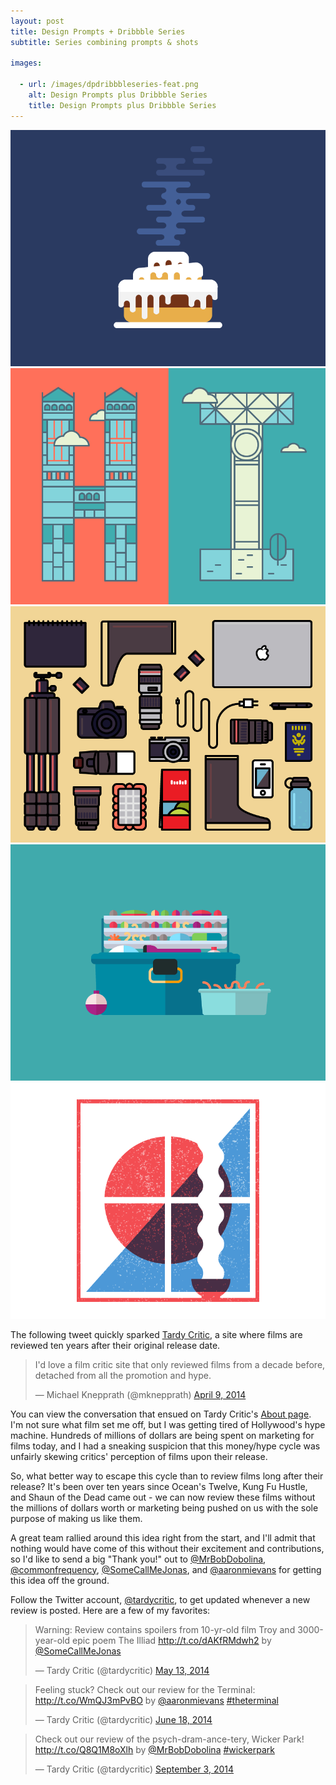 ```yaml
---
layout: post
title: Design Prompts + Dribbble Series
subtitle: Series combining prompts & shots

images:

  - url: /images/dpdribbbleseries-feat.png
    alt: Design Prompts plus Dribbble Series
    title: Design Prompts plus Dribbble Series
---
```


<img class="aligncenter" src="/images/dpd-cinnamonroll.png" alt="cinnamon roll" />
<img class="aligncenter" src="/images/dpd-hi.png" alt="hi" />
<img class="aligncenter" src="/images/dpd-photography.png" alt="photography" />
<img class="aligncenter" src="/images/dpd-fishing.png" alt="fishing" />
<img class="aligncenter" src="/images/dpd-soothing.png" alt="soothing" />

The following tweet quickly sparked [Tardy Critic](http://www.tardycritic.com/), a site where films are reviewed ten years after their original release date.

<blockquote class="twitter-tweet" lang="en"><p>I&#39;d love a film critic site that only reviewed films from a decade before, detached from all the promotion and hype.</p>&mdash; Michael Knepprath (@mknepprath) <a href="https://twitter.com/mknepprath/status/453925343322071042">April 9, 2014</a></blockquote>

You can view the conversation that ensued on Tardy Critic's [About page](http://tardycritic.com/about/). I'm not sure what film set me off, but I was getting tired of Hollywood's hype machine. Hundreds of millions of dollars are being spent on marketing for films today, and I had a sneaking suspicion that this money/hype cycle was unfairly skewing critics' perception of films upon their release.

So, what better way to escape this cycle than to review films long after their release? It's been over ten years since Ocean's Twelve, Kung Fu Hustle, and Shaun of the Dead came out - we can now review these films without the millions of dollars worth or marketing being pushed on us with the sole purpose of making us like them.

A great team rallied around this idea right from the start, and I'll admit that nothing would have come of this without their excitement and contributions, so I'd like to send a big "Thank you!" out to [@MrBobDobolina](http://twitter.com/mrbobdobolina), [@commonfrequency](http://twitter.com/commonfrequency), [@SomeCallMeJonas](http://twitter.com/somecallmejonas), and [@aaronmievans](http://twitter.com/aaronmievans) for getting this idea off the ground.

Follow the Twitter account, [@tardycritic](http://twitter.com/tardycritic), to get updated whenever a new review is posted. Here are a few of my favorites:

<blockquote class="twitter-tweet" lang="en"><p>Warning: Review contains spoilers from 10-yr-old film Troy and 3000-year-old epic poem The Illiad <a href="http://t.co/dAKfRMdwh2">http://t.co/dAKfRMdwh2</a> by <a href="https://twitter.com/SomeCallMeJonas">@SomeCallMeJonas</a></p>&mdash; Tardy Critic (@tardycritic) <a href="https://twitter.com/tardycritic/status/466214418619965440">May 13, 2014</a></blockquote>

<blockquote class="twitter-tweet" lang="en"><p>Feeling stuck? Check out our review for the Terminal: <a href="http://t.co/WmQJ3mPvBO">http://t.co/WmQJ3mPvBO</a> by <a href="https://twitter.com/aaronmievans">@aaronmievans</a> <a href="https://twitter.com/hashtag/theterminal?src=hash">#theterminal</a></p>&mdash; Tardy Critic (@tardycritic) <a href="https://twitter.com/tardycritic/status/479314701189251072">June 18, 2014</a></blockquote>

<blockquote class="twitter-tweet" lang="en"><p>Check out our review of the psych-dram-ance-tery, Wicker Park! <a href="http://t.co/Q8Q1M8oXlh">http://t.co/Q8Q1M8oXlh</a> by <a href="https://twitter.com/MrBobDobolina">@MrBobDobolina</a> <a href="https://twitter.com/hashtag/wickerpark?src=hash">#wickerpark</a></p>&mdash; Tardy Critic (@tardycritic) <a href="https://twitter.com/tardycritic/status/507281846778863617">September 3, 2014</a></blockquote>

<!--<div class="button"><a href="http://www.twitter.com/tardycritic/">Tardy Critic on Twitter →</a></div>-->